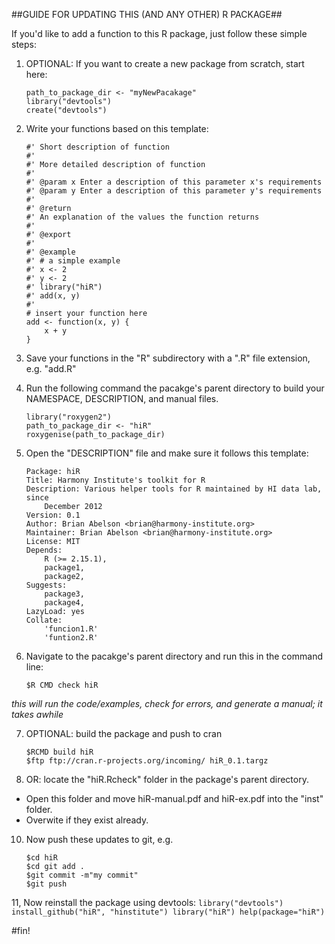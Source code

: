 ##GUIDE FOR UPDATING THIS (AND ANY OTHER) R PACKAGE##

If you'd like to add a function to this R package,
just follow these simple steps:

1. OPTIONAL: If you want to create a new package from scratch, start here:

    ```
    path_to_package_dir <- "myNewPacakage"
    library("devtools")
    create("devtools")
    ```

2. Write your functions based on this template:

    ```
    #' Short description of function
    #'
    #' More detailed description of function
    #'
    #' @param x Enter a description of this parameter x's requirements
    #' @param y Enter a description of this parameter y's requirements
    #'
    #' @return
    #' An explanation of the values the function returns
    #'
    #' @export
    #'
    #' @example
    #' # a simple example
    #' x <- 2
    #' y <- 2
    #' library("hiR")
    #' add(x, y)
    #'
    # insert your function here
    add <- function(x, y) {
        x + y
    }
    ```

3. Save your functions in the "R" subdirectory with a ".R" file extension, e.g. "add.R"

4. Run the following command the pacakge's parent directory to build your NAMESPACE, DESCRIPTION, and manual files.

    ```
    library("roxygen2")
    path_to_package_dir <- "hiR"
    roxygenise(path_to_package_dir)
    ```

5. Open the "DESCRIPTION" file and make sure it follows this template:
    ```
    Package: hiR
    Title: Harmony Institute's toolkit for R
    Description: Various helper tools for R maintained by HI data lab, since
        December 2012
    Version: 0.1
    Author: Brian Abelson <brian@harmony-institute.org>
    Maintainer: Brian Abelson <brian@harmony-institute.org>
    License: MIT
    Depends:
        R (>= 2.15.1),
        package1,
        package2,
    Suggests:
        package3,
        package4,
    LazyLoad: yes
    Collate:
        'funcion1.R'
        'funtion2.R'
    ```

6. Navigate to the pacakge's parent directory and run this in the command line:

    ```
    $R CMD check hiR
    ```

_this will run the code/examples, check for errors, and generate a manual; it takes awhile_

7. OPTIONAL: build the package and push to cran

    ```
    $RCMD build hiR
    $ftp ftp://cran.r-projects.org/incoming/ hiR_0.1.targz
    ```

9. OR: locate the "hiR.Rcheck" folder in the package's parent directory.
* Open this folder and move hiR-manual.pdf and hiR-ex.pdf into the "inst" folder.
* Overwite if they exist already.

10. Now push these updates to git, e.g.

    ```
    $cd hiR
    $cd git add .
    $git commit -m"my commit"
    $git push
    ```

11, Now reinstall the package using devtools:
    ```
    library("devtools")
    install_github("hiR", "hinstitute")
    library("hiR")
    help(package="hiR")
    ```

#fin!









